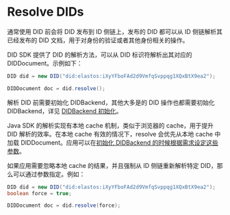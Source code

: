 # Resolve DIDs

通常使用 DID 前会将 DID 发布到 ID 侧链上，发布的 DID 都可以从 ID 侧链解析其已经发布的 DID 文档，用于对身份的验证或者其他身份相关的操作。

DID SDK 提供了 DID 的解析方法，可以从 DID 标识符解析出其对应的 DIDDocument。示例如下：

```java
DID did = new DID("did:elastos:iXyYFboFAd2d9VmfqSvppqg1XQxBtX9ea2");

DIDDocument doc = did.resolve();
```

解析 DID 前需要初始化 DIDBackend，其他大多是的 DID 操作也都需要初始化 DIDBackend，详见 [DIDBackend 初始化](../didbackend/README.md)。

Java SDK 的解析实现有本地 cache 机制，类似于浏览器的 cache，用于提升 DID 解析的效率。在本地 cache 有效的情况下，resolve 会优先从本地 cache 中加载 DIDDocument。应用可以在[初始化 DIDBackend 的时候根据需求设定这些参数](../didbackend/README.md#didbackend-cache)。

如果应用需要忽略本地 cache 的结果，并且强制从 ID 侧链重新解析特定 DID，那么可以通过参数指定。例如：

```java
DID did = new DID("did:elastos:iXyYFboFAd2d9VmfqSvppqg1XQxBtX9ea2");
boolean force = true;

DIDDocument doc = did.resolve(force);
```

